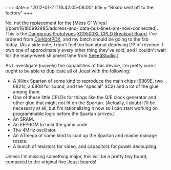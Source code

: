 ﻿+++
date = "2012-01-21T16:42:05-08:00"
title = "Board sent off to the factory"
+++



No, not the replacement for the [Mess O' Wires](/post/16180992985/address-and-
data-bus-lines-are-now-connected). This is the [Dangerous
Prototypes](http://dangerousprototypes.com/) [XC9500XL CPLD Breakout
Board](http://dangerousprototypes.com/docs/XC9500XL_CPLD_breakout_board). I've
ordered from [DorkbotPDX](http://dorkbotpdx.org/wiki/pcb_order), and my batch
should be going to the fab today. (As a side note, I don't feel too bad about
depriving DP of revenue. I own one of approximately every other thing they've
sold, and I couldn't wait for the many-week shipment time from
[SeeedStudio](http://www.seeedstudio.com/).)

As I investigate (naively) the capabilities of this device, I'm pretty sure I
ought to be able to duplicate all of Joust with the following:

  * A Xilinx Spartan of some kind to reproduce the main chips (6809E, two 6821s, a 6808 for sound, and the "special" SC2) and a lot of the glue among them.
  * One of these little CPLDs for things like the Q/E clock generator and other glue that might not fit on the Spartan. (Actually, I doubt it'll be necessary at all, but I'm rationalizing it now so I can start working on programmable logic before the Spartan arrives.)
  * An SRAM.
  * An EEPROM to hold the game code.
  * The 4MHz oscillator.
  * An ATmega of some kind to load up the Spartan and maybe manage resets.
  * A bunch of resistors for video, and capacitors for power decoupling.

Unless I'm missing something major, this will be a pretty tiny board, compared
to the original five Joust boards!

